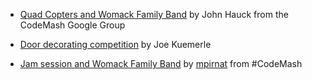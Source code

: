 * [Quad Copters and Womack Family Band](http://www.flickr.com/photos/thehaucks/sets/72157639557144404/) by John Hauck from the CodeMash Google Group 

* [Door decorating competition](https://doorcomp.azurewebsites.net/Doors/codemash2014) by Joe Kuemerle

* [Jam session and Womack Family Band](http://www.flickr.com/photos/mikepirnat/sets/72157639755275013/) by [mpirnat](http://twitter.com/mpirnat) from #CodeMash

